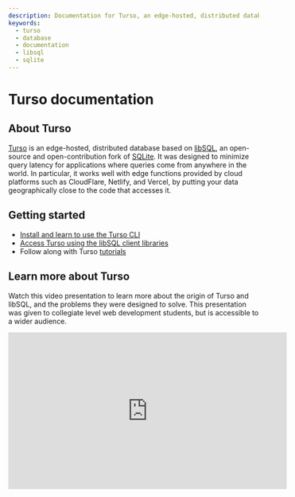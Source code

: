 ```yaml
---
description: Documentation for Turso, an edge-hosted, distributed database based on libSQL, an open-source and open-contribution fork of SQLite.
keywords:
  - turso
  - database
  - documentation
  - libsql
  - sqlite
---
```


# Turso documentation

## About Turso

[Turso] is an edge-hosted, distributed database based on [libSQL], an
open-source and open-contribution fork of [SQLite]. It was designed to minimize
query latency for applications where queries come from anywhere in the world. In
particular, it works well with edge functions provided by cloud platforms such
as CloudFlare, Netlify, and Vercel, by putting your data geographically close to
the code that accesses it.

## Getting started

- [Install and learn to use the Turso CLI]
- [Access Turso using the libSQL client libraries]
- Follow along with Turso [tutorials]

## Learn more about Turso

Watch this video presentation to learn more about the origin of Turso and
libSQL, and the problems they were designed to solve. This presentation was
given to collegiate level web development students, but is accessible to a wider
audience.

<iframe width="560" height="315" src="https://www.youtube.com/embed/ANuraQJTc7c" title="YouTube video player" frameborder="0" allow="accelerometer; autoplay; clipboard-write; encrypted-media; gyroscope; picture-in-picture; web-share" allowfullscreen></iframe>


[Turso]: https://turso.tech/
[libSQL]: https://libsql.org/
[SQLite]: https://sqlite.org/
[Install and learn to use the Turso CLI]: /tutorials/get-started-turso-cli
[Access Turso using the libSQL client libraries]: /reference/client-access
[tutorials]: /tutorials/
